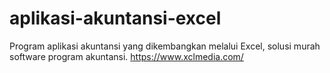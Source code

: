 # aplikasi-akuntansi-excel
Program aplikasi akuntansi yang dikembangkan melalui Excel, solusi murah software program akuntansi.
https://www.xclmedia.com/
